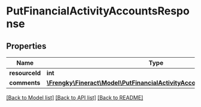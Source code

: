# PutFinancialActivityAccountsResponse

## Properties
Name | Type | Description | Notes
------------ | ------------- | ------------- | -------------
**resourceId** | **int** |  | [optional] 
**comments** | [**\Frengky\Fineract\Model\PutFinancialActivityAccountscommentsSwagger**](PutFinancialActivityAccountscommentsSwagger.md) |  | [optional] 

[[Back to Model list]](../../README.md#documentation-for-models) [[Back to API list]](../../README.md#documentation-for-api-endpoints) [[Back to README]](../../README.md)

